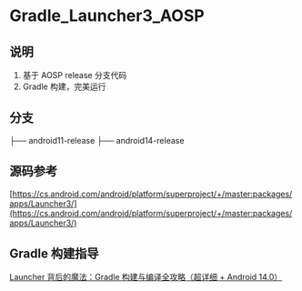 # Gradle_Launcher3_AOSP

## 说明

1. 基于 AOSP release 分支代码
2. Gradle 构建，完美运行

## 分支

├── android11-release
├── android14-release

## 源码参考

[https://cs.android.com/android/platform/superproject/+/master:packages/apps/Launcher3/](https://cs.android.com/android/platform/superproject/+/master:packages/apps/Launcher3/)

## Gradle 构建指导

[Launcher 背后的魔法：Gradle 构建与编译全攻略（超详细 + Android 14.0）](https://blog.csdn.net/pepsimaxin/article/details/142209682?spm=1001.2014.3001.5501)
